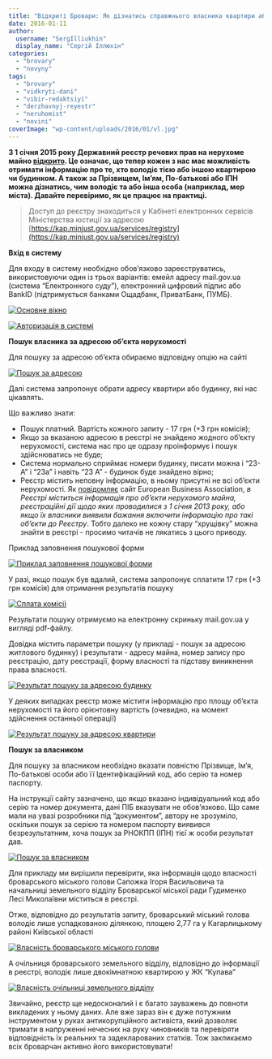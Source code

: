 ```yaml
---
title: "Відкриті Бровари: Як дізнатись справжнього власника квартири або будинку?"
date: 2016-01-11
author: 
  username: "SergIlliukhin"
  display_name: "Сергій Іллюхін"
categories: 
  - "brovary"
  - "novyny"
tags: 
  - "brovary"
  - "vidkryti-dani"
  - "vibir-redaktsiyi"
  - "derzhavnyj-reyestr"
  - "neruhomist"
  - "novini"
coverImage: "wp-content/uploads/2016/01/vl.jpg"
---
```


**З 1 січня 2015 року Державний реєстр речових прав на нерухоме майно [відкрито](http://www.pravda.com.ua/columns/2015/01/5/7054208/). Це означає, що тепер кожен з нас має можливість отримати інформацію про те, хто володіє тією або іншою квартирою чи будинком. А також за Прізвищем, Ім’ям, По-батькові або ІПН можна дізнатись, чим володіє та або інша особа (наприклад, мер міста). Давайте перевіримо, як це працює на практиці.**

> Доступ до реєстру знаходиться у Кабінеті електронних сервісів Міністерства юстиції за адресою [https://kap.minjust.gov.ua/services/registry](https://kap.minjust.gov.ua/services/registry)

**Вхід в систему**

Для входу в систему необхідно обов’язково зареєструватись, використовуючи один із трьох варіантів: емейл адресу mail.gov.ua (система “Електронного суду”), електронний цифровий підпис або BankID (підтримується банками Ощадбанк, ПриватБанк, ПУМБ).

[![Основне вікно](https://mpz.brovary.org/wp-content/uploads/2016/01/st1.png)](https://mpz.brovary.org/wp-content/uploads/2016/01/st1.png)

[![Авторизація в системі](https://mpz.brovary.org/wp-content/uploads/2016/01/st2.png)](https://mpz.brovary.org/wp-content/uploads/2016/01/st2.png)

**Пошук власника за адресою об’єкта нерухомості**

Для пошуку за адресою об’єкта обираємо відповідну опцію на сайті

[![Пошук за адресою](https://mpz.brovary.org/wp-content/uploads/2016/01/st3.png)](https://mpz.brovary.org/wp-content/uploads/2016/01/st3.png)

Далі система запропонує обрати адресу квартири або будинку, які нас цікавлять.

Що важливо знати:

- Пошук платний. Вартість кожного запиту - 17 грн (+3 грн комісія);
- Якщо за вказаною адресою в реєстрі не знайдено жодного об’єкту нерухомості, система нас про це одразу проінформує і пошук здійснюватись не буде;
- Система нормально сприймає номери будинку, писати можна і “23-А” і “23а” і навіть “23 А” - будинок буде знайдено вірно;
- Реєстр містить неповну інформацію, в ньому присутні не всі об’єкти нерухомості. Як [повідомляє](http://www.eba.com.ua/uk/information-support/news-from-members/item/30877-2015-1-12-1013/30877-2015-1-12-1013) сайт European Business Association, _в Реєстрі міститься інформація про об’єкти нерухомого майна, реєстраційні дії щодо яких проводилися з 1 січня 2013 року, або якщо їх власники виявили бажання включити інформацію про такі об’єкти до Реєстру_. Тобто далеко не кожну стару “хрущівку” можна знайти в реєстрі - просимо читачів не лякатись з цього приводу.

Приклад заповнення пошукової форми

[![Приклад заповнення пошукової форми](https://mpz.brovary.org/wp-content/uploads/2016/01/st4.png)](https://mpz.brovary.org/wp-content/uploads/2016/01/st4.png)

У разі, якщо пошук був вдалий, система запропонує сплатити 17 грн (+3 грн комісія) для отримання результатів пошуку

[![Сплата комісії](https://mpz.brovary.org/wp-content/uploads/2016/01/st5.png)](https://mpz.brovary.org/wp-content/uploads/2016/01/st5.png)

Результати пошуку отримуємо на електронну скриньку mail.gov.ua у вигляді pdf-файлу.

Довідка містить параметри пошуку (у прикладі - пошук за адресою житлового будинку) і результати - адресу майна, номер запису про реєстрацію, дату реєстрації, форму власності та підставу виникнення права власності.

[![Результат пошуку за адресою будинку](https://mpz.brovary.org/wp-content/uploads/2016/01/st6.png)](https://mpz.brovary.org/wp-content/uploads/2016/01/st6.png)

У деяких випадках реєстр може містити інформацію про площу об’єкта нерухомості та його орієнтовну вартість (очевидно, на момент здійснення останньої операції)

[![Результат пошуку за адресою квартири](https://mpz.brovary.org/wp-content/uploads/2016/01/st7.png)](https://mpz.brovary.org/wp-content/uploads/2016/01/st7.png)

**Пошук за власником**

Для пошуку за власником необхідно вказати повністю Прізвище, Ім’я, По-батькові особи або її Ідентифікаційний код, або серію та номер паспорту.

На інструкції сайту зазначено, що якщо вказано індивідуальний код або серію та номер документа, дані ПІБ вказувати не обов’язково. Що саме мали на увазі розробники під “документом”, автору не зрозуміло, оскільки пошук за серією та номером паспорту виявився безрезультатним, хоча пошук за РНОКПП (ІПН) тієї ж особи результат дав.

[![Пошук за власником](https://mpz.brovary.org/wp-content/uploads/2016/01/St8.png)](https://mpz.brovary.org/wp-content/uploads/2016/01/St8.png)

Для прикладу ми вирішили перевірити, яка інформація щодо власності броварського міського голови Сапожка Ігоря Васильовича та начальниці земельного відділу Броварської міської ради Гудименко Лесі Миколаївни міститься в реєстрі.

Отже, відповідно до результатів запиту, броварський міський голова володіє лише успадкованою ділянкою, площею 2,77 га у Кагарлицькому районі Київської області

[![Власність броварського міського голови](https://mpz.brovary.org/wp-content/uploads/2016/01/st9.png)](https://mpz.brovary.org/wp-content/uploads/2016/01/st9.png)

А очільниця броварського земельного відділу, відповідно до інформації в реєстрі, володіє лише двокімнатною квартирою у ЖК “Купава”

[![Власність очільниці земельного відділу](https://mpz.brovary.org/wp-content/uploads/2016/01/St10.png)](https://mpz.brovary.org/wp-content/uploads/2016/01/St10.png)

Звичайно, реєстр ще недосконалий і є багато зауважень до повноти викладених у ньому даних. Але вже зараз він є дуже потужним інструментом у руках антикорупційного активіста, який дозволяє тримати в напруженні нечесних на руку чиновників та перевіряти відповідність їх реальних та задекларованих статків. Тож закликаємо всіх броварчан активно його використовувати!
